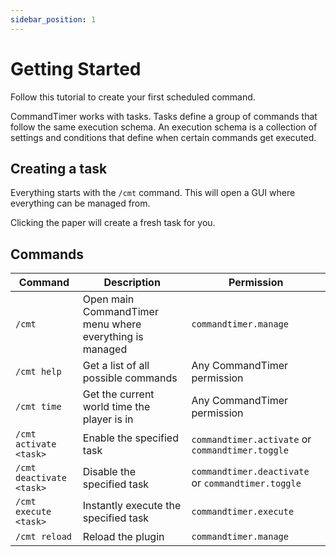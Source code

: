 ```yaml
---
sidebar_position: 1
---
```


# Getting Started

Follow this tutorial to create your first scheduled command.

CommandTimer works with tasks. Tasks define a group of commands that follow the same execution schema. An execution
schema is a collection of settings and conditions that define when certain commands get executed.

## Creating a task

Everything starts with the `/cmt` command. This will open a GUI where everything can be managed from.

Clicking the paper will create a fresh task for you.

## Commands

| Command                  | Description                                             | Permission                                          |
|--------------------------|---------------------------------------------------------|-----------------------------------------------------|
| `/cmt`                   | Open main CommandTimer menu where everything is managed | `commandtimer.manage`                               |
| `/cmt help`              | Get a list of all possible commands                     | Any CommandTimer permission                         |
| `/cmt time`              | Get the current world time the player is in             | Any CommandTimer permission                         |
| `/cmt activate <task>`   | Enable the specified task                               | `commandtimer.activate` or `commandtimer.toggle`    |
| `/cmt deactivate <task>` | Disable the specified task                              | `commandtimer.deactivate`  or `commandtimer.toggle` |
| `/cmt execute <task>`    | Instantly execute the specified task                    | `commandtimer.execute`                              |
| `/cmt reload`            | Reload the plugin                                       | `commandtimer.manage`                               |
